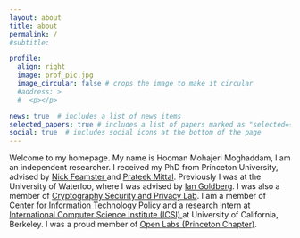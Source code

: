 ```yaml
---
layout: about
title: about
permalink: /
#subtitle: 

profile:
  align: right
  image: prof_pic.jpg
  image_circular: false # crops the image to make it circular
  #address: >
  #  <p></p>

news: true  # includes a list of news items
selected_papers: true # includes a list of papers marked as "selected={true}"
social: true  # includes social icons at the bottom of the page
---
```


Welcome to my homepage. My name is  Hooman Mohajeri Moghaddam, I am an independent researcher. I received my PhD from  Princeton University, advised by  <a href="https://people.cs.uchicago.edu/~feamster/"> Nick Feamster </a> and  <a href="https://www.princeton.edu/~pmittal">Prateek Mittal</a>. Previously I was at the University of  Waterloo, where I was advised by <a href="https://www.cs.uwaterloo.ca/~iang/">Ian Goldberg</a>. I was also a member of <a href="https://crysp.uwaterloo.ca">Cryptography Security and Privacy Lab</a>. I am a member of <a href="https://citp.princeton.edu/">Center for Information Technology Policy</a> and a research intern at <a href="https://www.icsi.berkeley.edu/icsi/">International Computer Science Institute (ICSI) </a> at University of California, Berkeley. I was a proud member of <a href="https://theopenlabs.org/princeton/"> Open Labs (Princeton Chapter)</a>.
 

